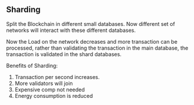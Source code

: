 ## Sharding

Split the Blockchain in different small databases. Now different set of networks will interact with these different databases.

Now the Load on the network decreases and more transaction can be processed, rather than validating the transaction in the main database, the transaction is validated in the shard databases.

Benefits of Sharding:

1. Transaction per second increases.
2. More validators will join
3. Expensive comp not needed
4. Energy consumption is reduced
